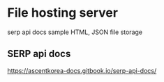 # File hosting server
serp api docs sample HTML, JSON file storage 

## SERP api docs
https://ascentkorea-docs.gitbook.io/serp-api-docs/
